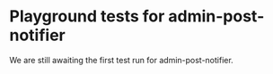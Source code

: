 # Playground tests for admin-post-notifier
We are still awaiting the first test run for admin-post-notifier.
